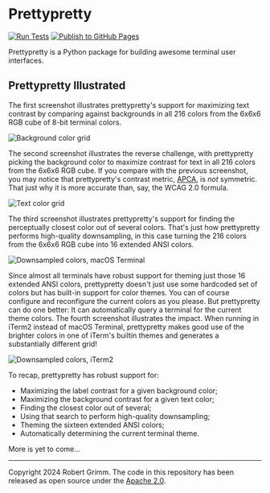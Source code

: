 # Prettypretty

[![Run Tests](https://github.com/apparebit/prettypretty/actions/workflows/ci.yml/badge.svg)](https://github.com/apparebit/prettypretty/actions/workflows/ci.yml)
[![Publish to GitHub Pages](https://github.com/apparebit/prettypretty/actions/workflows/gh-pages.yml/badge.svg)](https://github.com/apparebit/prettypretty/actions/workflows/gh-pages.yml)

Prettypretty is a Python package for building awesome terminal user interfaces.


## Prettypretty Illustrated

The first screenshot illustrates prettypretty's support for maximizing text
contrast by comparing against backgrounds in all 216 colors from the 6x6x6 RGB
cube of 8-bit terminal colors.

![Background color
grid](https://raw.githubusercontent.com/apparebit/prettypretty/main/docs/figures/rgb6-background.png)


The second screenshot illustrates the reverse challenge, with prettypretty
picking the background color to maximize contrast for text in all 216 colors
from the 6x6x6 RGB cube. If you compare with the previous screenshot, you may
notice that prettypretty's contrast metric,
[APCA](https://github.com/Myndex/apca-w3), is *not* symmetric. That just why it
is more accurate than, say, the WCAG 2.0 formula.

![Text color
grid](https://raw.githubusercontent.com/apparebit/prettypretty/main/docs/figures/rgb6-text.png)


The third screenshot illustrates prettypretty's support for finding the
perceptually closest color out of several colors. That's just how prettypretty
performs high-quality downsampling, in this case turning the 216 colors from the
6x6x6 RGB cube into 16 extended ANSI colors.

![Downsampled colors, macOS
Terminal](https://raw.githubusercontent.com/apparebit/prettypretty/main/docs/figures/rgb6-ansi-macos.png)


Since almost all terminals have robust support for theming just those 16
extended ANSI colors, prettypretty doesn't just use some hardcoded set of colors
but has built-in support for color themes. You can of course configure and
reconfigure the current colors as you please. But prettypretty can do one
better: It can automatically query a terminal for the current theme colors.
The fourth screenshot illustrates the impact. When running in iTerm2 instead of
macOS Terminal, prettypretty makes good use of the brighter colors in one of
iTerm's builtin themes and generates a substantially different grid!

![Downsampled colors,
iTerm2](https://raw.githubusercontent.com/apparebit/prettypretty/main/docs/figures/rgb6-ansi-iterm2.png)


To recap, prettypretty has robust support for:

  * Maximizing the label contrast for a given background color;
  * Maximizing the background contrast for a given text color;
  * Finding the closest color out of several;
  * Using that search to perform high-quality downsampling;
  * Theming the sixteen extended ANSI colors;
  * Automatically determining the current terminal theme.

More is yet to come...





---

Copyright 2024 Robert Grimm. The code in this repository has been released as
open source under the [Apache 2.0](LICENSE).
